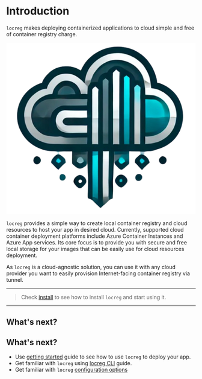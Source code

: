 # Introduction

`locreg` makes deploying containerized applications to cloud simple and free of container registry charge. 

![](./images/locreg_sample.png)

`locreg` provides a simple way to create local container registry and cloud resources to host your app in desired cloud. Currently, supported cloud container deployment platforms include Azure Container Instances and Azure App services.
Its core focus is to provide you with secure and free local storage for your images that can be easily use for cloud resources deployment.

As `locreg` is a cloud-agnostic solution, you can use it with any cloud provider you want to easily provision Internet-facing container registry via tunnel.

---

> Check [install](./install.md) to see how to install `locreg` and start using it. 

---

## What's next?
## What's next?
- Use [getting started](./getting_started.md) guide to see how to use `locreg` to deploy your app.
- Get familiar with `locreg` using [locreg CLI](./cli/locreg.md) guide.
- Get familiar with `locreg` [configuration options](./configuration.md)
